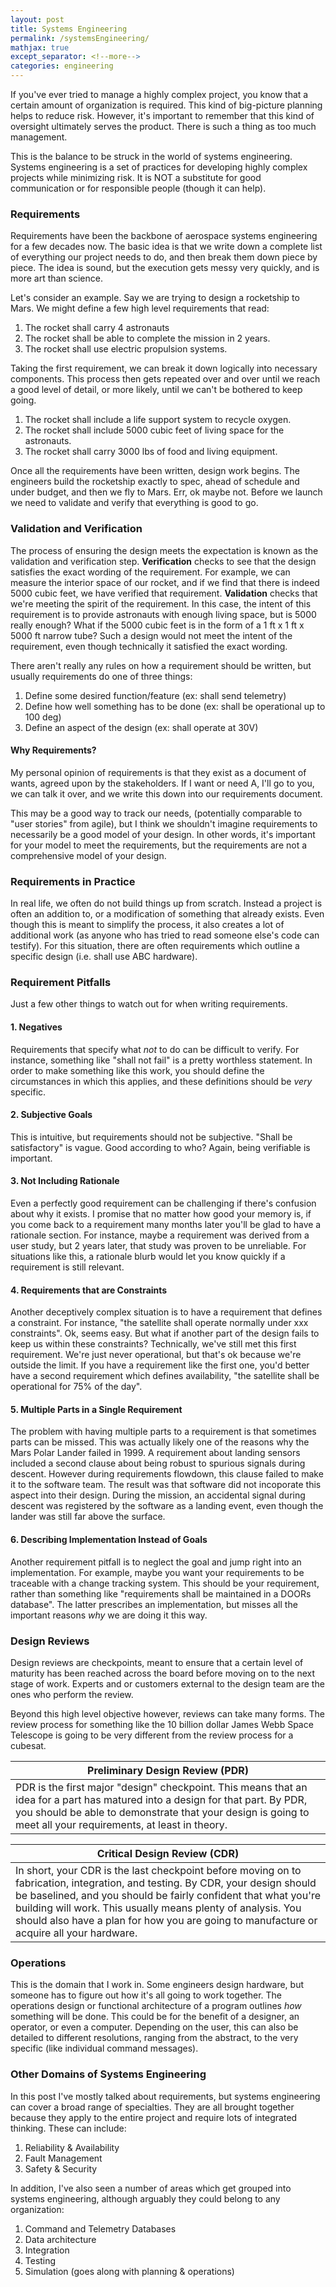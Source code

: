 ```yaml
---
layout: post
title: Systems Engineering
permalink: /systemsEngineering/
mathjax: true
except_separator: <!--more-->
categories: engineering
---
```


If you've ever tried to manage a highly complex project, you know that a certain amount of organization is required. This kind of big-picture planning helps to reduce risk. However, it's important to remember that this kind of oversight ultimately serves the product. There is such a thing as too much management.

This is the balance to be struck in the world of systems engineering. Systems engineering is a set of practices for developing highly complex projects while minimizing risk. It is NOT a substitute for good communication or for responsible people (though it can help).

<!--more-->

### Requirements

Requirements have been the backbone of aerospace systems engineering for a few decades now. The basic idea is that we write down a complete list of everything our project needs to do, and then break them down piece by piece. The idea is sound, but the execution gets messy very quickly, and is more art than science. 

Let's consider an example. Say we are trying to design a rocketship to Mars. We might define a few high level requirements that read:

1. The rocket shall carry 4 astronauts
2. The rocket shall be able to complete the mission in 2 years.
3. The rocket shall use electric propulsion systems.

Taking the first requirement, we can break it down logically into necessary components. This process then gets repeated over and over until we reach a good level of detail, or more likely, until we can't be bothered to keep going.

1. The rocket shall include a life support system to recycle oxygen.
2. The rocket shall include 5000 cubic feet of living space for the astronauts.
3. The rocket shall carry 3000 lbs of food and living equipment. 

Once all the requirements have been written, design work begins. The engineers build the rocketship exactly to spec, ahead of schedule and under budget, and then we fly to Mars. Err, ok maybe not. Before we launch we need to validate and verify that everything is good to go.

### Validation and Verification

The process of ensuring the design meets the expectation is known as the validation and verification step. **Verification** checks to see that the design satisfies the exact wording of the requirement. For example, we can measure the interior space of our rocket, and if we find that there is indeed 5000 cubic feet, we have verified that requirement. **Validation** checks that we're meeting the spirit of the requirement. In this case, the intent of this requirement is to provide astronauts with enough living space, but is 5000 really enough? What if the 5000 cubic feet is in the form of a 1 ft x 1 ft x 5000 ft narrow tube? Such a design would not meet the intent of the requirement, even though technically it satisfied the exact wording. 

There aren't really any rules on how a requirement should be written, but usually requirements do one of three things:

1. Define some desired function/feature (ex: shall send telemetry)
2. Define how well something has to be done (ex: shall be operational up to 100 deg)
3. Define an aspect of the design (ex: shall operate at 30V)


#### Why Requirements?

My personal opinion of requirements is that they exist as a document of wants, agreed upon by the stakeholders. If I want or need A, I'll go to you, we can talk it over, and we write this down into our requirements document. 

This may be a good way to track our needs, (potentially comparable to "user stories" from agile), but I think we shouldn't imagine requirements to necessarily be a good model of your design. In other words, it's important for your model to meet the requirements, but the requirements are not a comprehensive model of your design.  


### Requirements in Practice

In real life, we often do not build things up from scratch. Instead a project is often an addition to, or a modification of something that already exists. Even though this is meant to simplify the process, it also creates a lot of additional work (as anyone who has tried to read someone else's code can testify). For this situation, there are often requirements which outline a specific design (i.e. shall use ABC hardware). 

### Requirement Pitfalls

Just a few other things to watch out for when writing requirements.

#### 1. Negatives

Requirements that specify what *not* to do can be difficult to verify. For instance, something like "shall not fail" is a pretty worthless statement. In order to make something like this work, you should define the circumstances in which this applies, and these definitions should be *very* specific. 

#### 2. Subjective Goals

This is intuitive, but requirements should not be subjective. "Shall be satisfactory" is vague. Good according to who? Again, being verifiable is important. 

#### 3. Not Including Rationale

Even a perfectly good requirement can be challenging if there's confusion about why it exists. I promise that no matter how good your memory is, if you come back to a requirement many months later you'll be glad to have a rationale section. For instance, maybe a requirement was derived from a user study, but 2 years later, that study was proven to be unreliable. For situations like this, a rationale blurb would let you know quickly if a requirement is still relevant. 

#### 4. Requirements that are Constraints

Another deceptively complex situation is to have a requirement that defines a constraint. For instance, "the satellite shall operate normally under xxx constraints". Ok, seems easy. But what if another part of the design fails to keep us within these constraints? Technically, we've still met this first requirement. We're just never operational, but that's ok because we're outside the limit. If you have a requirement like the first one, you'd better have a second requirement which defines availability, "the satellite shall be operational for 75% of the day".

#### 5. Multiple Parts in a Single Requirement

The problem with having multiple parts to a requirement is that sometimes parts can be missed. This was actually likely one of the reasons why the Mars Polar Lander failed in 1999. A requirement about landing sensors included a second clause about being robust to spurious signals during descent. However during requirements flowdown, this clause failed to make it to the software team. The result was that software did not incoporate this aspect into their design. During the mission, an accidental signal during descent was registered by the software as a landing event, even though the lander was still far above the surface. 

#### 6. Describing Implementation Instead of Goals

Another requirement pitfall is to neglect the goal and jump right into an implementation. For example, maybe you want your requirements to be traceable with a change tracking system. This should be your requirement, rather than something like "requirements shall be maintained in a DOORs database". The latter prescribes an implementation, but misses all the important reasons *why* we are doing it this way.


### Design Reviews

Design reviews are checkpoints, meant to ensure that a certain level of maturity has been reached across the board before moving on to the next stage of work. Experts and or customers external to the design team are the ones who perform the review. 

Beyond this high level objective however, reviews can take many forms. The review process for something like the 10 billion dollar James Webb Space Telescope is going to be very different from the review process for a cubesat. 


| Preliminary Design Review (PDR)
|-     
| PDR is the first major "design" checkpoint. This means that an idea for a part has matured into a design for that part. By PDR, you should be able to demonstrate that your design is going to meet all your requirements, at least in theory.     

| Critical Design Review (CDR)
|-     
| In short, your CDR is the last checkpoint before moving on to fabrication, integration, and testing. By CDR, your design should be baselined, and you should be fairly confident that what you're building will work. This usually means plenty of analysis. You should also have a plan for how you are going to manufacture or acquire all your hardware. 


### Operations

This is the domain that I work in. Some engineers design hardware, but someone has to figure out how it's all going to work together. The operations design or functional architecture of a program outlines *how* something will be done. This could be for the benefit of a designer, an operator, or even a computer. Depending on the user, this can also be detailed to different resolutions, ranging from the abstract, to the very specific (like individual command messages). 


### Other Domains of Systems Engineering

In this post I've mostly talked about requirements, but systems engineering can cover a broad range of specialties. They are all brought together because they apply to the entire project and require lots of integrated thinking. These can include:

1. Reliability & Availability
2. Fault Management
3. Safety & Security

In addition, I've also seen a number of areas which get grouped into systems engineering, although arguably they could belong to any organization:

1. Command and Telemetry Databases
2. Data architecture
3. Integration
4. Testing
5. Simulation (goes along with planning & operations)




